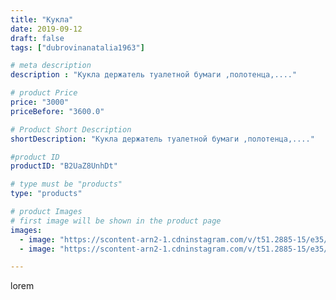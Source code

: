 ```yaml
---
title: "Кукла"
date: 2019-09-12
draft: false
tags: ["dubrovinanatalia1963"]

# meta description
description : "Кукла держатель туалетной бумаги ,полотенца,...."

# product Price
price: "3000"
priceBefore: "3600.0"

# Product Short Description
shortDescription: "Кукла держатель туалетной бумаги ,полотенца,...."

#product ID
productID: "B2UaZ8UnhDt"

# type must be "products"
type: "products"

# product Images
# first image will be shown in the product page
images:
  - image: "https://scontent-arn2-1.cdninstagram.com/v/t51.2885-15/e35/68966333_258700265119503_7728958352570938211_n.jpg?_nc_ht=scontent-arn2-1.cdninstagram.com&_nc_cat=103&_nc_ohc=7EenGIVqlEkAX9Yx9Zy&se=7&tp=1&oh=f157b3253e218d6167e3cb1096d8486f&oe=605EC0FC&ig_cache_key=MjEzMTQ0NDY1NDAwMDc5NDkxMg%3D%3D.2"
  - image: "https://scontent-arn2-1.cdninstagram.com/v/t51.2885-15/e35/71038187_415548302646975_1576313404830973076_n.jpg?_nc_ht=scontent-arn2-1.cdninstagram.com&_nc_cat=103&_nc_ohc=5S7h164gvWMAX_wA26u&se=7&tp=1&oh=391e8a6fc3cc8b51629eb9eb6666b6db&oe=605E3A7C&ig_cache_key=MjEzMTQ0NDY1NDAwOTIxOTU1OA%3D%3D.2"

---
```

lorem
